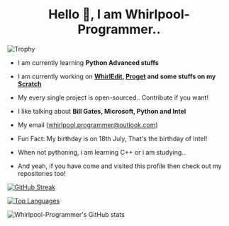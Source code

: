 <h1 align="center">Hello 👋, I am Whirlpool-Programmer..</h1>

![Trophy](https://github-profile-trophy.vercel.app/?username=Whirlpool-Programmer&theme=monokai)

- I am currently learning **Python Advanced stuffs**

- I am currently working on **[WhirlEdit](https://github.com/whirlpool-programmer/whirledit), [Proget](http://pypi.org/projects/proget) and some stuffs on my [Scratch](http://scratch.mit.edu/users/whirlpool-programmer)**

- My every single project is open-sourced.. Contribute if you want!

- I like talking about **Bill Gates, Microsoft, Python and Intel**

- My email (whirlpool.programmer@outlook.com)

- Fun Fact: My birthday is on 18th July, That's the birthday of Intel!

- When not pythoning, i am learning C++ or i am studying..

- And yeah, if you have come and visited this profile then check out my repositories too!


[![GitHub Streak](https://github-readme-streak-stats.herokuapp.com?user=Whirlpool-Programmer&theme=monokai)](https://git.io/streak-stats)

[![Top Languages](https://github-readme-stats.vercel.app/api/top-langs/?username=Whirlpool-Programmer&theme=monokai)](https://github.com/anuraghazra/github-readme-stats)


![Whirlpool-Programmer's GitHub stats](https://github-readme-stats.vercel.app/api?username=Whirlpool-Programmer&show_icons=true&theme=monokai)

